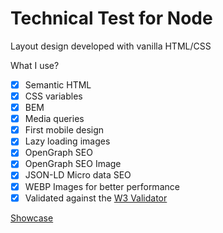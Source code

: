 # Technical Test for Node

Layout design developed with vanilla HTML/CSS

What I use?

- [x] Semantic HTML
- [x] CSS variables
- [x] BEM
- [x] Media queries
- [x] First mobile design
- [x] Lazy loading images
- [x] OpenGraph SEO
- [x] OpenGraph SEO Image
- [x] JSON-LD Micro data SEO
- [x] WEBP Images for better performance
- [x] Validated against the [W3 Validator](https://validator.w3.org/nu/?doc=https%3A%2F%2Fmax131.github.io%2Fnodo-tech-test%2F)

[Showcase](https://max131.github.io/nodo-tech-test)
